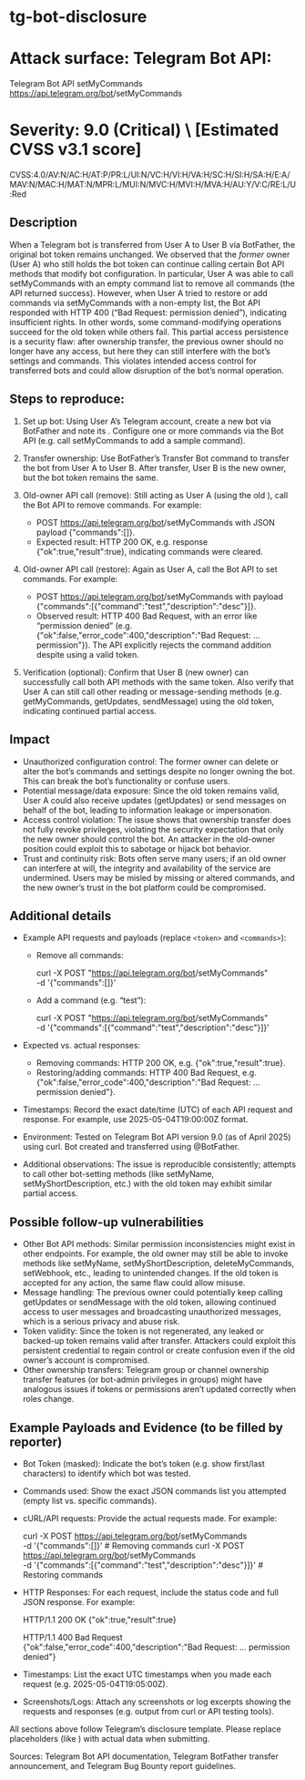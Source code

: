 # tg-bot-disclosure

# Attack surface: Telegram Bot API:



Telegram Bot API setMyCommands
https://api.telegram.org/bot<token>/setMyCommands

# Severity: 9.0 (Critical) \ [Estimated CVSS v3.1 score]

CVSS:4.0/AV:N/AC:H/AT:P/PR:L/UI:N/VC:H/VI:H/VA:H/SC:H/SI:H/SA:H/E:A/MAV:N/MAC:H/MAT:N/MPR:L/MUI:N/MVC:H/MVI:H/MVA:H/AU:Y/V:C/RE:L/U:Red

## Description

When a Telegram bot is transferred from User A to User B via BotFather, the original bot token remains unchanged. We observed that the *former* owner (User A) who still holds the bot token can continue calling certain Bot API methods that modify bot configuration. In particular, User A was able to call setMyCommands with an empty command list to remove all commands (the API returned success). However, when User A tried to restore or add commands via setMyCommands with a non-empty list, the Bot API responded with HTTP 400 (“Bad Request: permission denied”), indicating insufficient rights. In other words, some command-modifying operations succeed for the old token while others fail. This partial access persistence is a security flaw: after ownership transfer, the previous owner should no longer have any access, but here they can still interfere with the bot’s settings and commands. This violates intended access control for transferred bots and could allow disruption of the bot’s normal operation.

## Steps to reproduce:

1. Set up bot: Using User A’s Telegram account, create a new bot via BotFather and note its <token>. Configure one or more commands via the Bot API (e.g. call setMyCommands to add a sample command).
2. Transfer ownership: Use BotFather’s Transfer Bot command to transfer the bot from User A to User B. After transfer, User B is the new owner, but the bot token remains the same.
3. Old-owner API call (remove): Still acting as User A (using the old <token>), call the Bot API to remove commands. For example:

   * POST https://api.telegram.org/bot<token>/setMyCommands with JSON payload {"commands":[]}.
   * Expected result: HTTP 200 OK, e.g. response {"ok":true,"result":true}, indicating commands were cleared.
4. Old-owner API call (restore): Again as User A, call the Bot API to set commands. For example:

   * POST https://api.telegram.org/bot<token>/setMyCommands with payload {"commands":[{"command":"test","description":"desc"}]}.
   * Observed result: HTTP 400 Bad Request, with an error like “permission denied” (e.g. {"ok":false,"error_code":400,"description":"Bad Request: ... permission"}). The API explicitly rejects the command addition despite using a valid token.
5. Verification (optional): Confirm that User B (new owner) can successfully call both API methods with the same token. Also verify that User A can still call other reading or message-sending methods (e.g. getMyCommands, getUpdates, sendMessage) using the old token, indicating continued partial access.

## Impact

* Unauthorized configuration control: The former owner can delete or alter the bot’s commands and settings despite no longer owning the bot. This can break the bot’s functionality or confuse users.
* Potential message/data exposure: Since the old token remains valid, User A could also receive updates (getUpdates) or send messages on behalf of the bot, leading to information leakage or impersonation.
* Access control violation: The issue shows that ownership transfer does not fully revoke privileges, violating the security expectation that only the new owner should control the bot. An attacker in the old-owner position could exploit this to sabotage or hijack bot behavior.
* Trust and continuity risk: Bots often serve many users; if an old owner can interfere at will, the integrity and availability of the service are undermined. Users may be misled by missing or altered commands, and the new owner’s trust in the bot platform could be compromised.


## Additional details
* Example API requests and payloads (replace `<token>` and `<commands>`):

  * Remove all commands:

    
    curl -X POST "https://api.telegram.org/bot<token>/setMyCommands" \
         -d '{"commands":[]}'
    
  * Add a command (e.g. “test”):

    
    curl -X POST "https://api.telegram.org/bot<token>/setMyCommands" \
         -d '{"commands":[{"command":"test","description":"desc"}]}'
    
* Expected vs. actual responses:

  * Removing commands: HTTP 200 OK, e.g. {"ok":true,"result":true}.
  * Restoring/adding commands: HTTP 400 Bad Request, e.g. {"ok":false,"error_code":400,"description":"Bad Request: ... permission denied"}.
* Timestamps: Record the exact date/time (UTC) of each API request and response. For example, use 2025-05-04T19:00:00Z format.
* Environment: Tested on Telegram Bot API version 9.0 (as of April 2025) using curl. Bot created and transferred using @BotFather.
* Additional observations: The issue is reproducible consistently; attempts to call other bot-setting methods (like setMyName, setMyShortDescription, etc.) with the old token may exhibit similar partial access.

## Possible follow-up vulnerabilities

* Other Bot API methods: Similar permission inconsistencies might exist in other endpoints. For example, the old owner may still be able to invoke methods like setMyName, setMyShortDescription, deleteMyCommands, setWebhook, etc., leading to unintended changes. If the old token is accepted for any action, the same flaw could allow misuse.
* Message handling: The previous owner could potentially keep calling getUpdates or sendMessage with the old token, allowing continued access to user messages and broadcasting unauthorized messages, which is a serious privacy and abuse risk.
* Token validity: Since the token is not regenerated, any leaked or backed-up token remains valid after transfer. Attackers could exploit this persistent credential to regain control or create confusion even if the old owner’s account is compromised.
* Other ownership transfers: Telegram group or channel ownership transfer features (or bot-admin privileges in groups) might have analogous issues if tokens or permissions aren’t updated correctly when roles change.

## Example Payloads and Evidence (to be filled by reporter)

* Bot Token (masked): Indicate the bot’s token (e.g. show first/last characters) to identify which bot was tested.
* Commands used: Show the exact JSON commands list you attempted (empty list vs. specific commands).
* cURL/API requests: Provide the actual requests made. For example:

  
  curl -X POST https://api.telegram.org/bot<token>/setMyCommands \
       -d '{"commands":[]}'   # Removing commands
  curl -X POST https://api.telegram.org/bot<token>/setMyCommands \
       -d '{"commands":[{"command":"test","description":"desc"}]}'   # Restoring commands
  
* HTTP Responses: For each request, include the status code and full JSON response. For example:

  
  HTTP/1.1 200 OK
  {"ok":true,"result":true}
  

  
  HTTP/1.1 400 Bad Request
  {"ok":false,"error_code":400,"description":"Bad Request: ... permission denied"}
  
* Timestamps: List the exact UTC timestamps when you made each request (e.g. 2025-05-04T19:05:00Z).
* Screenshots/Logs: Attach any screenshots or log excerpts showing the requests and responses (e.g. output from curl or API testing tools).

All sections above follow Telegram’s disclosure template. Please replace placeholders (like <token>) with actual data when submitting.

Sources: Telegram Bot API documentation, Telegram BotFather transfer announcement, and Telegram Bug Bounty report guidelines.
